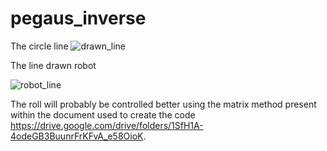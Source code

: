 # pegaus_inverse

The circle line
![drawn_line](https://github.com/KevinKipkorir254/pegaus_inverse/assets/96063788/73eec43f-a95c-4b51-a241-33796f5dba47)

The line drawn robot

![robot_line](https://github.com/KevinKipkorir254/pegaus_inverse/assets/96063788/f4948bc5-71ff-4740-b4a0-cd5862b4b921)

The roll will probably be controlled better using the matrix method present within the document used to create the code https://drive.google.com/drive/folders/1SfH1A-4odeGB3BuunrFrKFvA_e58OioK.
